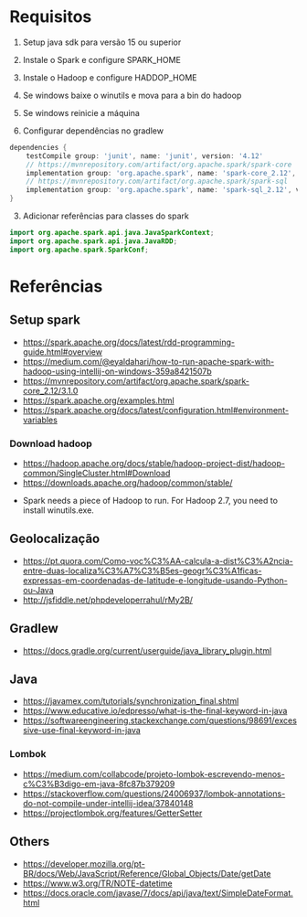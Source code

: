 # Requisitos

1. Setup java sdk para versão 15 ou superior

2. Instale o Spark e configure SPARK_HOME

3. Instale o Hadoop e configure HADDOP_HOME

4. Se windows baixe o winutils e mova para a bin do hadoop

5. Se windows reinicie a máquina

6. Configurar dependências no gradlew

```groovy
dependencies {
    testCompile group: 'junit', name: 'junit', version: '4.12'
    // https://mvnrepository.com/artifact/org.apache.spark/spark-core
    implementation group: 'org.apache.spark', name: 'spark-core_2.12', version: '3.0.1'
    // https://mvnrepository.com/artifact/org.apache.spark/spark-sql
    implementation group: 'org.apache.spark', name: 'spark-sql_2.12', version: '3.0.1'
}
```

3. Adicionar referências para classes do spark
```java
import org.apache.spark.api.java.JavaSparkContext;
import org.apache.spark.api.java.JavaRDD;
import org.apache.spark.SparkConf;
```

# Referências

## Setup spark

- https://spark.apache.org/docs/latest/rdd-programming-guide.html#overview
- https://medium.com/@eyaldahari/how-to-run-apache-spark-with-hadoop-using-intellij-on-windows-359a8421507b
- https://mvnrepository.com/artifact/org.apache.spark/spark-core_2.12/3.1.0
- https://spark.apache.org/examples.html
- https://spark.apache.org/docs/latest/configuration.html#environment-variables

### Download hadoop

- https://hadoop.apache.org/docs/stable/hadoop-project-dist/hadoop-common/SingleCluster.html#Download
- https://downloads.apache.org/hadoop/common/stable/

*  Spark needs a piece of Hadoop to run. For Hadoop 2.7, you need to install winutils.exe.

## Geolocalização

- https://pt.quora.com/Como-voc%C3%AA-calcula-a-dist%C3%A2ncia-entre-duas-localiza%C3%A7%C3%B5es-geogr%C3%A1ficas-expressas-em-coordenadas-de-latitude-e-longitude-usando-Python-ou-Java
- http://jsfiddle.net/phpdeveloperrahul/rMy2B/

## Gradlew

- https://docs.gradle.org/current/userguide/java_library_plugin.html

## Java

- https://javamex.com/tutorials/synchronization_final.shtml
- https://www.educative.io/edpresso/what-is-the-final-keyword-in-java
- https://softwareengineering.stackexchange.com/questions/98691/excessive-use-final-keyword-in-java

### Lombok

- https://medium.com/collabcode/projeto-lombok-escrevendo-menos-c%C3%B3digo-em-java-8fc87b379209
- https://stackoverflow.com/questions/24006937/lombok-annotations-do-not-compile-under-intellij-idea/37840148
- https://projectlombok.org/features/GetterSetter

## Others

- https://developer.mozilla.org/pt-BR/docs/Web/JavaScript/Reference/Global_Objects/Date/getDate
- https://www.w3.org/TR/NOTE-datetime
- https://docs.oracle.com/javase/7/docs/api/java/text/SimpleDateFormat.html